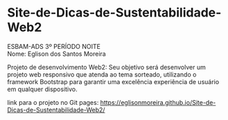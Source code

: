 # Site-de-Dicas-de-Sustentabilidade-Web2
ESBAM-ADS 3º PERÍODO NOITE                   
Nome: Eglison dos Santos Moreira

Projeto de desenvolvimento Web2: Seu objetivo será desenvolver um 
projeto web responsivo que atenda ao tema sorteado, utilizando o
framework Bootstrap para garantir uma excelência experiência de
usuário em qualquer dispositivo.  

link para o projeto no Git pages: https://eglisonmoreira.github.io/Site-de-Dicas-de-Sustentabilidade-Web2/

